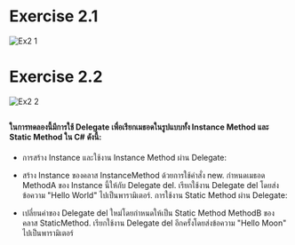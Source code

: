 # Exercise 2.1
![Ex2 1](https://github.com/65030179179Pattarapon/03376836-OOP-2566-Lab-15/assets/144198506/d2dbad27-145f-48b2-afbb-09329aff0614)

# Exercise 2.2
![Ex2 2](https://github.com/65030179179Pattarapon/03376836-OOP-2566-Lab-15/assets/144198506/1b1d73a0-1348-43f4-872c-22e484efefb1)

##
#### ในการทดลองนี้มีการใช้ Delegate เพื่อเรียกเมธอดในรูปแบบทั้ง Instance Method และ Static Method ใน C# ดังนี้:

- การสร้าง Instance และใช้งาน Instance Method ผ่าน Delegate:

- สร้าง Instance ของคลาส InstanceMethod ด้วยการใช้คำสั่ง new.
กำหนดเมธอด MethodA ของ Instance นี้ให้กับ Delegate del.
เรียกใช้งาน Delegate del โดยส่งข้อความ "Hello World" ไปเป็นพารามิเตอร์.
การใช้งาน Static Method ผ่าน Delegate:

- เปลี่ยนค่าของ Delegate del ใหม่โดยกำหนดให้เป็น Static Method MethodB ของคลาส StaticMethod.
เรียกใช้งาน Delegate del อีกครั้งโดยส่งข้อความ "Hello Moon" ไปเป็นพารามิเตอร์
